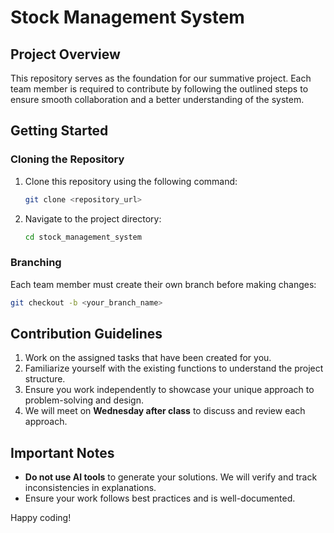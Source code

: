 # Stock Management System

## Project Overview
This repository serves as the foundation for our summative project. Each team member is required to contribute by following the outlined steps to ensure smooth collaboration and a better understanding of the system.

## Getting Started
### Cloning the Repository
1. Clone this repository using the following command:
   ```sh
   git clone <repository_url>
   ```
2. Navigate to the project directory:
   ```sh
   cd stock_management_system
   ```

### Branching
Each team member must create their own branch before making changes:
   ```sh
   git checkout -b <your_branch_name>
   ```

## Contribution Guidelines
1. Work on the assigned tasks that have been created for you.
2. Familiarize yourself with the existing functions to understand the project structure.
3. Ensure you work independently to showcase your unique approach to problem-solving and design.
4. We will meet on **Wednesday after class** to discuss and review each approach.

## Important Notes
- **Do not use AI tools** to generate your solutions. We will verify and track inconsistencies in explanations.
- Ensure your work follows best practices and is well-documented.

Happy coding!


